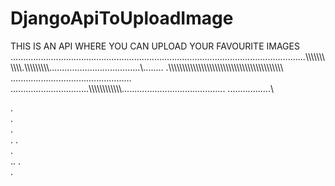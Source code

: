 # DjangoApiToUploadImage
THIS IS AN API WHERE YOU CAN UPLOAD YOUR FAVOURITE IMAGES .....................................................................................................................\\\\\\\\\\\\\\\\\\\\\\\.\\\\\\\\\\\\\\\\\\.................\..................\.\\..\.\.\.\...
.\\\\\\\\\\\\\\\\\\\\\\\\\\\\\\\\\\\\\\\\\\\\\\\\\\\\\\\\\\\\\\\\\\\\\\\\\\\\\\\\\\\\\
..\.\.\.\.\.\.\.\.\.\.\.\.\.\.\.\.\.\.\.\.\.\.\.\.\.\.\.\.\.\.\.\.\.\.\.\.\.\.\.\.\.\.\.\.\.\.\
.\..............................\\\\\\\\\\\\\\\\\\\\\\\\.........................................
.\................\

.\
.\
.\
.
.\
.\
.\.
.\
.

